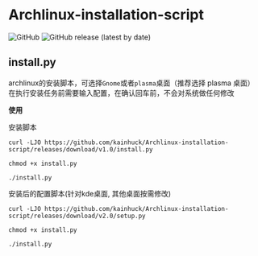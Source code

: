 # Archlinux-installation-script

![GitHub](https://img.shields.io/github/license/kainhuck/Archlinux-installation-script?style=for-the-badge) ![GitHub release (latest by date)](https://img.shields.io/github/v/release/kainhuck/Archlinux-installation-script?style=for-the-badge)

## install.py

archlinux的安装脚本，可选择`Gnome`或者`plasma`桌面（推荐选择 plasma 桌面）
在执行安装任务前需要输入配置，在确认回车前，不会对系统做任何修改

**使用**

安装脚本

```shell
curl -LJO https://github.com/kainhuck/Archlinux-installation-script/releases/download/v1.0/install.py

chmod +x install.py

./install.py
```

安装后的配置脚本(针对kde桌面, 其他桌面按需修改)

```shell
curl -LJO https://github.com/kainhuck/Archlinux-installation-script/releases/download/v2.0/setup.py

chmod +x install.py

./install.py
```